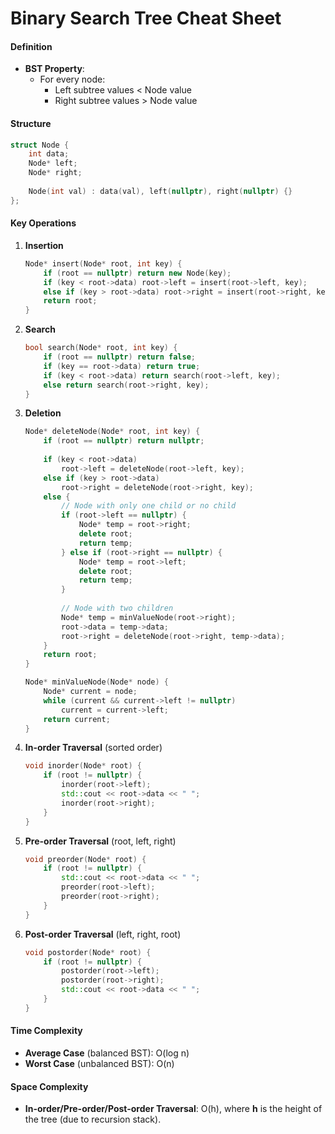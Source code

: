 # Binary Search Tree Cheat Sheet

#### Definition
- **BST Property**: 
  - For every node:
    - Left subtree values < Node value
    - Right subtree values > Node value

#### Structure
```cpp
struct Node {
    int data;
    Node* left;
    Node* right;
    
    Node(int val) : data(val), left(nullptr), right(nullptr) {}
};
```

#### Key Operations

1. **Insertion**
   ```cpp
   Node* insert(Node* root, int key) {
       if (root == nullptr) return new Node(key);
       if (key < root->data) root->left = insert(root->left, key);
       else if (key > root->data) root->right = insert(root->right, key);
       return root;
   }
   ```

2. **Search**
   ```cpp
   bool search(Node* root, int key) {
       if (root == nullptr) return false;
       if (key == root->data) return true;
       if (key < root->data) return search(root->left, key);
       else return search(root->right, key);
   }
   ```

3. **Deletion**
   ```cpp
   Node* deleteNode(Node* root, int key) {
       if (root == nullptr) return nullptr;
       
       if (key < root->data)
           root->left = deleteNode(root->left, key);
       else if (key > root->data)
           root->right = deleteNode(root->right, key);
       else {
           // Node with only one child or no child
           if (root->left == nullptr) {
               Node* temp = root->right;
               delete root;
               return temp;
           } else if (root->right == nullptr) {
               Node* temp = root->left;
               delete root;
               return temp;
           }
           
           // Node with two children
           Node* temp = minValueNode(root->right);
           root->data = temp->data;
           root->right = deleteNode(root->right, temp->data);
       }
       return root;
   }

   Node* minValueNode(Node* node) {
       Node* current = node;
       while (current && current->left != nullptr)
           current = current->left;
       return current;
   }
   ```

4. **In-order Traversal** (sorted order)
   ```cpp
   void inorder(Node* root) {
       if (root != nullptr) {
           inorder(root->left);
           std::cout << root->data << " ";
           inorder(root->right);
       }
   }
   ```

5. **Pre-order Traversal** (root, left, right)
   ```cpp
   void preorder(Node* root) {
       if (root != nullptr) {
           std::cout << root->data << " ";
           preorder(root->left);
           preorder(root->right);
       }
   }
   ```

6. **Post-order Traversal** (left, right, root)
   ```cpp
   void postorder(Node* root) {
       if (root != nullptr) {
           postorder(root->left);
           postorder(root->right);
           std::cout << root->data << " ";
       }
   }
   ```

#### Time Complexity
- **Average Case** (balanced BST): O(log n)
- **Worst Case** (unbalanced BST): O(n)

#### Space Complexity
- **In-order/Pre-order/Post-order Traversal**: O(h), where **h** is the height of the tree (due to recursion stack).

